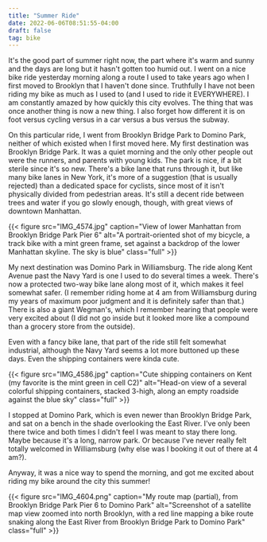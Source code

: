 ```yaml
---
title: "Summer Ride"
date: 2022-06-06T08:51:55-04:00
draft: false
tag: bike
---
```


It's the good part of summer right now, the part where it's warm and sunny and the days are long but it hasn't gotten too humid out. I went on a nice bike ride yesterday morning along a route I used to take years ago when I first moved to Brooklyn that I haven't done since. Truthfully I have not been riding my bike as much as I used to (and I used to ride it EVERYWHERE). I am constantly amazed by how quickly this city evolves. The thing that was once another thing is now a new thing. I also forget how different it is on foot versus cycling versus in a car versus a bus versus the subway.

On this particular ride, I went from Brooklyn Bridge Park to Domino Park, neither of which existed when I first moved here. My first destination was Brooklyn Bridge Park. It was a quiet morning and the only other people out were the runners, and parents with young kids. The park is nice, if a bit sterile since it's so new. There's a bike lane that runs through it, but like many bike lanes in New York, it's more of a suggestion (that is usually rejected) than a dedicated space for cyclists, since most of it isn't physically divided from pedestrian areas. It's still a decent ride between trees and water if you go slowly enough, though, with great views of downtown Manhattan.

{{< figure src="IMG_4574.jpg" caption="View of lower Manhattan from Brooklyn Bridge Park Pier 6" alt="A portrait-oriented shot of my bicycle, a track bike with a mint green frame, set against a backdrop of the lower Manhattan skyline. The sky is blue" class="full" >}}

My next destination was Domino Park in Williamsburg. The ride along Kent Avenue past the Navy Yard is one I used to do several times a week. There's now a protected two-way bike lane along most of it, which makes it feel somewhat safer. (I remember riding home at 4 am from Williamsburg during my years of maximum poor judgment and it is definitely safer than that.) There is also a giant Wegman's, which I remember hearing that people were very excited about (I did not go inside but it looked more like a compound than a grocery store from the outside). 

Even with a fancy bike lane, that part of the ride still felt somewhat industrial, although the Navy Yard seems a lot more buttoned up these days. Even the shipping containers were kinda cute.

{{< figure src="IMG_4586.jpg" caption="Cute shipping containers on Kent (my favorite is the mint green in cell C2)" alt="Head-on view of a several colorful shipping containers, stacked 3-high, along an empty roadside against the blue sky" class="full" >}}

I stopped at Domino Park, which is even newer than Brooklyn Bridge Park, and sat on a bench in the shade overlooking the East River. I've only been there twice and both times I didn't feel I was meant to stay there long. Maybe because it's a long, narrow park. Or because I've never really felt totally welcomed in Williamsburg (why else was I booking it out of there at 4 am?).

Anyway, it was a nice way to spend the morning, and got me excited about riding my bike around the city this summer!

{{< figure src="IMG_4604.png" caption="My route map (partial), from Brooklyn Bridge Park Pier 6 to Domino Park" alt="Screenshot of a satellite map view zoomed into north Brooklyn, with a red line mapping a bike route snaking along the East River from Brooklyn Bridge Park to Domino Park" class="full" >}}

